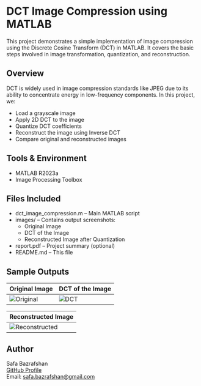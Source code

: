 # DCT Image Compression using MATLAB

This project demonstrates a simple implementation of image compression using the Discrete Cosine Transform (DCT) in MATLAB. It covers the basic steps involved in image transformation, quantization, and reconstruction.

## Overview

DCT is widely used in image compression standards like JPEG due to its ability to concentrate energy in low-frequency components. In this project, we:

- Load a grayscale image
- Apply 2D DCT to the image
- Quantize DCT coefficients
- Reconstruct the image using Inverse DCT
- Compare original and reconstructed images

## Tools & Environment

- MATLAB R2023a
- Image Processing Toolbox

## Files Included

- dct_image_compression.m – Main MATLAB script
- images/ – Contains output screenshots:
  - Original Image
  - DCT of the Image
  - Reconstructed Image after Quantization
- report.pdf – Project summary (optional)
- README.md – This file

## Sample Outputs

| Original Image | DCT of the Image |
|----------------|------------------|
| ![Original](images/original.png) | ![DCT](images/dct.png) |

| Reconstructed Image |
|---------------------|
| ![Reconstructed](images/reconstructed.png) |

## Author

Safa Bazrafshan  
[GitHub Profile](https://github.com/safa-bazrafshan)  
Email: safa.bazrafshan@gmail.com
